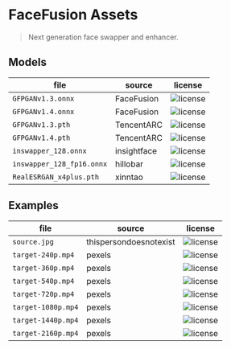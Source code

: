 FaceFusion Assets
=================

> Next generation face swapper and enhancer.


Models
------

| file | source | license |
|-|-|-|
| `GFPGANv1.3.onnx` | FaceFusion | ![license](https://img.shields.io/badge/license-Apache_2.0-green.svg) |
| `GFPGANv1.4.onnx` | FaceFusion | ![license](https://img.shields.io/badge/license-Apache_2.0-green.svg) |
| `GFPGANv1.3.pth` | TencentARC | ![license](https://img.shields.io/badge/license-Apache_2.0-green.svg) |
| `GFPGANv1.4.pth` | TencentARC | ![license](https://img.shields.io/badge/license-Apache_2.0-green.svg) |
| `inswapper_128.onnx` | insightface | ![license](https://img.shields.io/badge/license-non_commercial-red) |
| `inswapper_128_fp16.onnx` | hillobar | ![license](https://img.shields.io/badge/license-non_commercial-red) |
| `RealESRGAN_x4plus.pth` | xinntao | ![license](https://img.shields.io/badge/license-BSD_3--Clause-blue.svg) |


Examples
--------

| file | source | license |
|-|-|-|
| `source.jpg` | thispersondoesnotexist | ![license](https://img.shields.io/badge/license-free_to_use-green) |
| `target-240p.mp4` | pexels | ![license](https://img.shields.io/badge/license-free_to_use-green) |
| `target-360p.mp4` | pexels | ![license](https://img.shields.io/badge/license-free_to_use-green) |
| `target-540p.mp4` | pexels | ![license](https://img.shields.io/badge/license-free_to_use-green) |
| `target-720p.mp4` | pexels | ![license](https://img.shields.io/badge/license-free_to_use-green) |
| `target-1080p.mp4` | pexels | ![license](https://img.shields.io/badge/license-free_to_use-green) |
| `target-1440p.mp4` | pexels | ![license](https://img.shields.io/badge/license-free_to_use-green) |
| `target-2160p.mp4` | pexels | ![license](https://img.shields.io/badge/license-free_to_use-green) |

